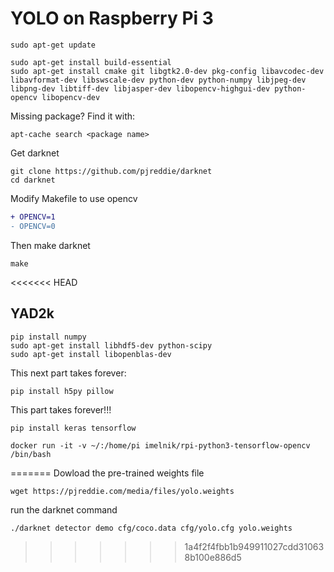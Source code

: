 # YOLO on Raspberry Pi 3

```
sudo apt-get update

sudo apt-get install build-essential
sudo apt-get install cmake git libgtk2.0-dev pkg-config libavcodec-dev libavformat-dev libswscale-dev python-dev python-numpy libjpeg-dev libpng-dev libtiff-dev libjasper-dev libopencv-highgui-dev python-opencv libopencv-dev
```

Missing package?  Find it with: 

```
apt-cache search <package name>
```

Get darknet

```
git clone https://github.com/pjreddie/darknet
cd darknet
```
Modify Makefile to use opencv

```diff
+ OPENCV=1
- OPENCV=0
```

Then make darknet

```
make
```

<<<<<<< HEAD
## YAD2k

```
pip install numpy
sudo apt-get install libhdf5-dev python-scipy
sudo apt-get install libopenblas-dev
```

This next part takes forever:
```
pip install h5py pillow
```
This part takes forever!!!

```
pip install keras tensorflow
```

```
docker run -it -v ~/:/home/pi imelnik/rpi-python3-tensorflow-opencv /bin/bash
```			
=======
Dowload the pre-trained weights file
 
```
wget https://pjreddie.com/media/files/yolo.weights
```

run the darknet command

```
./darknet detector demo cfg/coco.data cfg/yolo.cfg yolo.weights
````

>>>>>>> 1a4f2f4fbb1b949911027cdd310638b100e886d5
